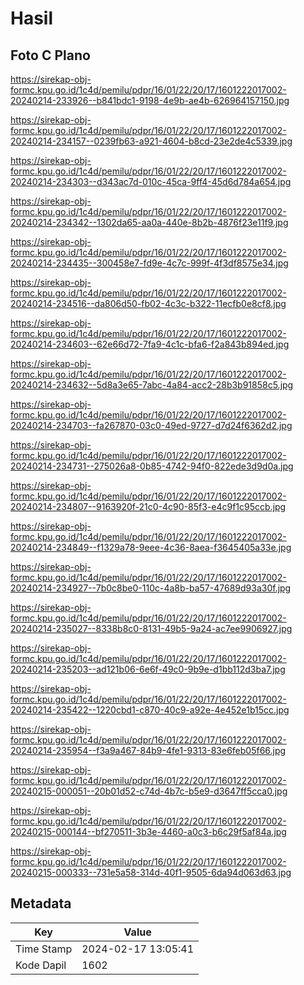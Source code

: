 # Hasil

## Foto C Plano

https://sirekap-obj-formc.kpu.go.id/1c4d/pemilu/pdpr/16/01/22/20/17/1601222017002-20240214-233926--b841bdc1-9198-4e9b-ae4b-626964157150.jpg

https://sirekap-obj-formc.kpu.go.id/1c4d/pemilu/pdpr/16/01/22/20/17/1601222017002-20240214-234157--0239fb63-a921-4604-b8cd-23e2de4c5339.jpg

https://sirekap-obj-formc.kpu.go.id/1c4d/pemilu/pdpr/16/01/22/20/17/1601222017002-20240214-234303--d343ac7d-010c-45ca-9ff4-45d6d784a654.jpg

https://sirekap-obj-formc.kpu.go.id/1c4d/pemilu/pdpr/16/01/22/20/17/1601222017002-20240214-234342--1302da65-aa0a-440e-8b2b-4876f23e11f9.jpg

https://sirekap-obj-formc.kpu.go.id/1c4d/pemilu/pdpr/16/01/22/20/17/1601222017002-20240214-234435--300458e7-fd9e-4c7c-999f-4f3df8575e34.jpg

https://sirekap-obj-formc.kpu.go.id/1c4d/pemilu/pdpr/16/01/22/20/17/1601222017002-20240214-234516--da806d50-fb02-4c3c-b322-11ecfb0e8cf8.jpg

https://sirekap-obj-formc.kpu.go.id/1c4d/pemilu/pdpr/16/01/22/20/17/1601222017002-20240214-234603--62e66d72-7fa9-4c1c-bfa6-f2a843b894ed.jpg

https://sirekap-obj-formc.kpu.go.id/1c4d/pemilu/pdpr/16/01/22/20/17/1601222017002-20240214-234632--5d8a3e65-7abc-4a84-acc2-28b3b91858c5.jpg

https://sirekap-obj-formc.kpu.go.id/1c4d/pemilu/pdpr/16/01/22/20/17/1601222017002-20240214-234703--fa267870-03c0-49ed-9727-d7d24f6362d2.jpg

https://sirekap-obj-formc.kpu.go.id/1c4d/pemilu/pdpr/16/01/22/20/17/1601222017002-20240214-234731--275026a8-0b85-4742-94f0-822ede3d9d0a.jpg

https://sirekap-obj-formc.kpu.go.id/1c4d/pemilu/pdpr/16/01/22/20/17/1601222017002-20240214-234807--9163920f-21c0-4c90-85f3-e4c9f1c95ccb.jpg

https://sirekap-obj-formc.kpu.go.id/1c4d/pemilu/pdpr/16/01/22/20/17/1601222017002-20240214-234849--f1329a78-9eee-4c36-8aea-f3645405a33e.jpg

https://sirekap-obj-formc.kpu.go.id/1c4d/pemilu/pdpr/16/01/22/20/17/1601222017002-20240214-234927--7b0c8be0-110c-4a8b-ba57-47689d93a30f.jpg

https://sirekap-obj-formc.kpu.go.id/1c4d/pemilu/pdpr/16/01/22/20/17/1601222017002-20240214-235027--8338b8c0-8131-49b5-9a24-ac7ee9906927.jpg

https://sirekap-obj-formc.kpu.go.id/1c4d/pemilu/pdpr/16/01/22/20/17/1601222017002-20240214-235203--ad121b06-6e6f-49c0-9b9e-d1bb112d3ba7.jpg

https://sirekap-obj-formc.kpu.go.id/1c4d/pemilu/pdpr/16/01/22/20/17/1601222017002-20240214-235422--1220cbd1-c870-40c9-a92e-4e452e1b15cc.jpg

https://sirekap-obj-formc.kpu.go.id/1c4d/pemilu/pdpr/16/01/22/20/17/1601222017002-20240214-235954--f3a9a467-84b9-4fe1-9313-83e6feb05f66.jpg

https://sirekap-obj-formc.kpu.go.id/1c4d/pemilu/pdpr/16/01/22/20/17/1601222017002-20240215-000051--20b01d52-c74d-4b7c-b5e9-d3647ff5cca0.jpg

https://sirekap-obj-formc.kpu.go.id/1c4d/pemilu/pdpr/16/01/22/20/17/1601222017002-20240215-000144--bf270511-3b3e-4460-a0c3-b6c29f5af84a.jpg

https://sirekap-obj-formc.kpu.go.id/1c4d/pemilu/pdpr/16/01/22/20/17/1601222017002-20240215-000333--731e5a58-314d-40f1-9505-6da94d063d63.jpg


## Metadata

| Key        | Value               |
| ---------- | ------------------- |
| Time Stamp | 2024-02-17 13:05:41 |
| Kode Dapil | 1602                |



